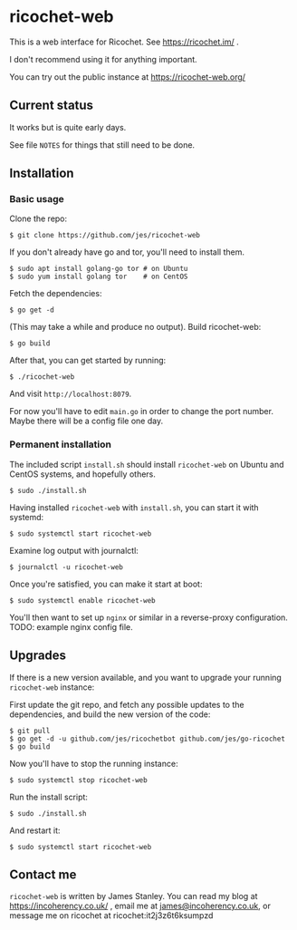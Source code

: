 ricochet-web
==============

This is a web interface for Ricochet. See https://ricochet.im/ .

I don't recommend using it for anything important.

You can try out the public instance at https://ricochet-web.org/

Current status
--------------

It works but is quite early days.

See file `NOTES` for things that still need to be done.

Installation
------------

### Basic usage

Clone the repo:

    $ git clone https://github.com/jes/ricochet-web

If you don't already have go and tor, you'll need to install them.

    $ sudo apt install golang-go tor # on Ubuntu
    $ sudo yum install golang tor    # on CentOS

Fetch the dependencies:

    $ go get -d

(This may take a while and produce no output). Build ricochet-web:

    $ go build

After that, you can get started by running:

    $ ./ricochet-web

And visit `http://localhost:8079`.

For now you'll have to edit `main.go` in order to change the port number. Maybe there will be a config file one day.

### Permanent installation

The included script `install.sh` should install `ricochet-web` on Ubuntu and CentOS systems, and hopefully others.

    $ sudo ./install.sh

Having installed `ricochet-web` with `install.sh`, you can start it with systemd:

    $ sudo systemctl start ricochet-web

Examine log output with journalctl:

    $ journalctl -u ricochet-web

Once you're satisfied, you can make it start at boot:

    $ sudo systemctl enable ricochet-web

You'll then want to set up `nginx` or similar in a reverse-proxy configuration. TODO: example nginx config file.

Upgrades
--------

If there is a new version available, and you want to upgrade your running `ricochet-web` instance:

First update the git repo, and fetch any possible updates to the dependencies, and build the new version of the code:

    $ git pull
    $ go get -d -u github.com/jes/ricochetbot github.com/jes/go-ricochet
    $ go build

Now you'll have to stop the running instance:

    $ sudo systemctl stop ricochet-web

Run the install script:

    $ sudo ./install.sh

And restart it:

    $ sudo systemctl start ricochet-web

Contact me
----------

`ricochet-web` is written by James Stanley. You can read my blog at https://incoherency.co.uk/ , email me at
james@incoherency.co.uk, or message me on ricochet at ricochet:it2j3z6t6ksumpzd

